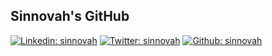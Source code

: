 ## Sinnovah's GitHub




<!--
**sinnovah/sinnovah** is a ✨ _special_ ✨ repository because its `README.md` (this file) appears on your GitHub profile.

Here are some ideas to get you started:

- 🔭 I’m currently working on ...
- 🌱 I’m currently learning ...
- 👯 I’m looking to collaborate on ...
- 🤔 I’m looking for help with ...
- 💬 Ask me about ...
- 📫 How to reach me: ...
- 😄 Pronouns: ...
- ⚡ Fun fact: ...
-->
[![Linkedin: sinnovah](https://img.shields.io/badge/-sinnovah-blue?style=flat-square&logo=Linkedin&logoColor=white&link=https://www.linkedin.com/in/sinnovah/)](https://www.linkedin.com/in/sinnovah/)
[![Twitter: sinnovah](https://img.shields.io/badge/-sinnovah-blue?style=flat-square&logo=Twitter&logoColor=white&link=https://www.twitter.com/in/sinnovah/)](https://twitter.com/sinnovah)
[![Github: sinnovah](https://img.shields.io/badge/-sinnovah-blue?style=flat-square&logo=Github&logoColor=white&link=https://www.github/sinnovah/)](https://github.com/sinnovah)
